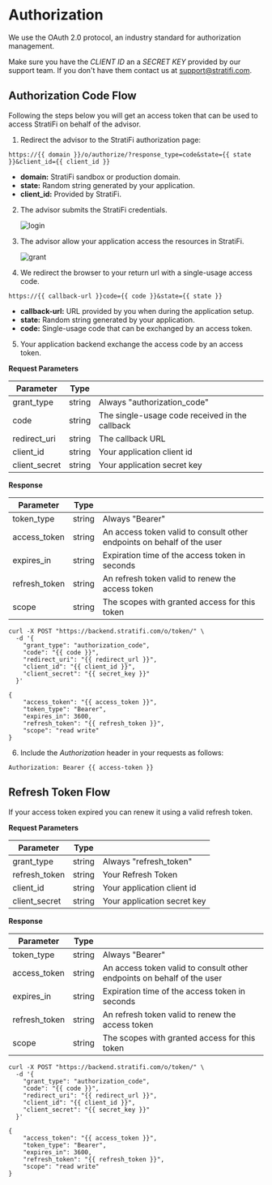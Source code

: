 # Authorization

We use the OAuth 2.0 protocol, an industry standard for authorization management.

Make sure you have the _CLIENT ID_ an a _SECRET KEY_ provided by our support team. If you don't have them contact us at <a class="link-primary" href="mailto:info@stratifi.com">support@stratifi.com</a>.

## Authorization Code Flow

Following the steps below you will get an access token that can be used to access StratiFi on behalf of the advisor.

1) Redirect the advisor to the StratiFi authorization page:

`https://{{ domain }}/o/authorize/?response_type=code&state={{ state }}&client_id={{ client_id }}`

- **domain:** StratiFi sandbox or production domain.
- **state:** Random string generated by your application.
- **client_id:** Provided by StratiFi.

2) The advisor submits the StratiFi credentials.

   ![login](https://s3.amazonaws.com/api.stratifi.com/login.2.png "Login")

3) The advisor allow your application access the resources in StratiFi.

   ![grant](https://s3.amazonaws.com/api.stratifi.com/grant.2.png "Grant")

4) We redirect the browser to your return url with a single-usage access code.

`https://{{ callback-url }}code={{ code }}&state={{ state }}`

- **callback-url:** URL provided by you when during the application setup.
- **state:** Random string generated by your application.
- **code:** Single-usage code that can be exchanged by an access token.

5) Your application backend exchange the access code by an access token.

**Request Parameters**

| Parameter     | Type   |                                                |
| ------------- | ------ | ---------------------------------------------- |
| grant_type    | string | Always "authorization_code"                    |
| code          | string | The single-usage code received in the callback |
| redirect_uri  | string | The callback URL                               |
| client_id     | string | Your application client id                     |
| client_secret | string | Your application secret key                    |

**Response**

| Parameter     | Type   |                                                                        |
| ------------- | ------ | ---------------------------------------------------------------------- |
| token_type    | string | Always "Bearer"                                                        |
| access_token  | string | An access token valid to consult other endpoints on behalf of the user |
| expires_in    | string | Expiration time of the access token in seconds                         |
| refresh_token | string | An refresh token valid to renew the access token                       |
| scope         | string | The scopes with granted access for this token                          |

```shell
curl -X POST "https://backend.stratifi.com/o/token/" \
  -d '{
    "grant_type": "authorization_code",
    "code": "{{ code }}",
    "redirect_uri": "{{ redirect_url }}",
    "client_id": "{{ client_id }}",
    "client_secret": "{{ secret_key }}"
  }'

{
    "access_token": "{{ access_token }}",
    "token_type": "Bearer",
    "expires_in": 3600,
    "refresh_token": "{{ refresh_token }}",
    "scope": "read write"
}
```

6) Include the *Authorization* header in your requests as follows: 

`Authorization: Bearer {{ access-token }}`

## Refresh Token Flow

If your access token expired you can renew it using a valid refresh token.

**Request Parameters**

| Parameter     | Type   |                             |
| ------------- | ------ | --------------------------- |
| grant_type    | string | Always "refresh_token"      |
| refresh_token | string | Your Refresh Token          |
| client_id     | string | Your application client id  |
| client_secret | string | Your application secret key |

**Response**

| Parameter     | Type   |                                                                        |
| ------------- | ------ | ---------------------------------------------------------------------- |
| token_type    | string | Always "Bearer"                                                        |
| access_token  | string | An access token valid to consult other endpoints on behalf of the user |
| expires_in    | string | Expiration time of the access token in seconds                         |
| refresh_token | string | An refresh token valid to renew the access token                       |
| scope         | string | The scopes with granted access for this token                          |

```shell
curl -X POST "https://backend.stratifi.com/o/token/" \
  -d '{
    "grant_type": "authorization_code",
    "code": "{{ code }}",
    "redirect_uri": "{{ redirect_url }}",
    "client_id": "{{ client_id }}",
    "client_secret": "{{ secret_key }}"
  }'

{
    "access_token": "{{ access_token }}",
    "token_type": "Bearer",
    "expires_in": 3600,
    "refresh_token": "{{ refresh_token }}",
    "scope": "read write"
}
```
